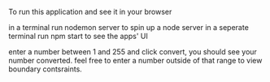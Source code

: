 To run this application and see it in your browser

in a terminal run nodemon server to spin up a node server
in a seperate terminal run npm start to see the apps' UI

enter a number between 1 and 255 and click convert, you should see your number converted.
feel free to enter a number outside of that range to view boundary contsraints.
